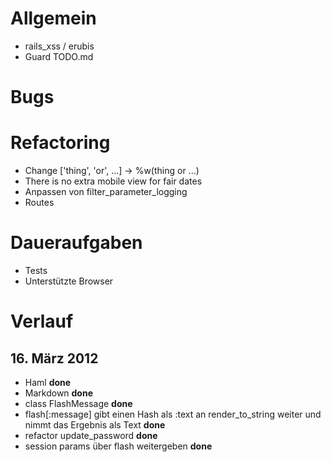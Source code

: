 Allgemein
=========

* rails_xss / erubis
* Guard TODO.md


Bugs
====


Refactoring
===========

* Change ['thing', 'or', ...] → %w(thing or ...)
* There is no extra mobile view for fair dates
* Anpassen von filter_parameter_logging
* Routes


Daueraufgaben
=============

* Tests
* Unterstützte Browser

Verlauf
=======

16\. März 2012
-------------
* Haml **done**
* Markdown **done**
* class FlashMessage **done**
* flash[:message] gibt einen Hash als :text an render_to_string weiter und nimmt das Ergebnis als Text **done**
* refactor update_password **done**
* session params über flash weitergeben **done**
